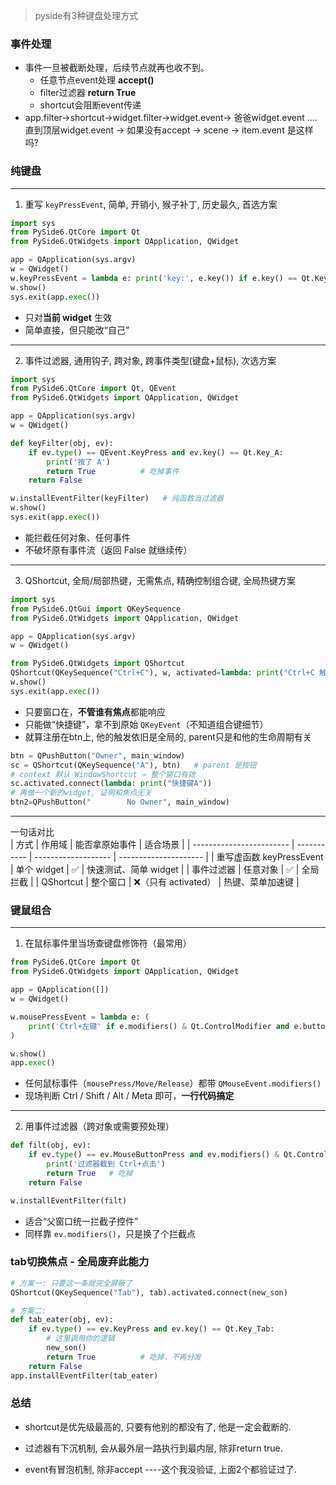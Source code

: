 > pyside有3种键盘处理方式

### 事件处理

* 事件一旦被截断处理，后续节点就再也收不到。
  * 任意节点event处理 **accept()** 
  * filter过滤器 **return True**
  * shortcut会阻断event传递
* app.filter->shortcut->widget.filter->widget.event-> 爸爸widget.event ....直到顶层widget.event -> 如果没有accept -> scene -> item.event  是这样吗?

### 纯键盘

---

1. 重写 `keyPressEvent`, 简单, 开销小, 猴子补丁, 历史最久, 首选方案

```python
import sys
from PySide6.QtCore import Qt
from PySide6.QtWidgets import QApplication, QWidget

app = QApplication(sys.argv)
w = QWidget()
w.keyPressEvent = lambda e: print('key:', e.key()) if e.key() == Qt.Key_B else None
w.show()
sys.exit(app.exec())
```

- 只对**当前 widget** 生效  
- 简单直接，但只能改“自己”

----

2. 事件过滤器, 通用钩子, 跨对象, 跨事件类型(键盘+鼠标), 次选方案

```python
import sys
from PySide6.QtCore import Qt, QEvent
from PySide6.QtWidgets import QApplication, QWidget

app = QApplication(sys.argv)
w = QWidget()

def keyFilter(obj, ev):
    if ev.type() == QEvent.KeyPress and ev.key() == Qt.Key_A:
        print('按了 A')
        return True          # 吃掉事件
    return False

w.installEventFilter(keyFilter)   # 纯函数当过滤器
w.show()
sys.exit(app.exec())
```
- 能拦截任何对象、任何事件  
- 不破坏原有事件流（返回 False 就继续传）

------------------------------------------------
3. QShortcut, 全局/局部热键，无需焦点, 精确控制组合键, 全局热键方案
```python
import sys
from PySide6.QtGui import QKeySequence
from PySide6.QtWidgets import QApplication, QWidget

app = QApplication(sys.argv)
w = QWidget()

from PySide6.QtWidgets import QShortcut
QShortcut(QKeySequence("Ctrl+C"), w, activated=lambda: print("Ctrl+C 触发"))
w.show()
sys.exit(app.exec())
```
- 只要窗口在，**不管谁有焦点**都能响应  
- 只能做“快捷键”，拿不到原始 `QKeyEvent`（不知道组合键细节）
- 就算注册在btn上, 他的触发依旧是全局的, parent只是和他的生命周期有关

```py
btn = QPushButton("Owner", main_window)
sc = QShortcut(QKeySequence("A"), btn)   # parent 是按钮
# context 默认 WindowShortcut → 整个窗口有效
sc.activated.connect(lambda: print("快捷键A"))
# 再做一个新的widget, 证明和焦点无关
btn2=QPushButton("        No Owner", main_window)
```



------------------------------------------------
一句话对比  
| 方式                     | 作用域      | 能否拿原始事件      | 适合场景              |
| ------------------------ | ----------- | ------------------- | --------------------- |
| 重写虚函数 keyPressEvent | 单个 widget | ✅                   | 快速测试、简单 widget |
| 事件过滤器               | 任意对象    | ✅                   | 全局拦截              |
| QShortcut                | 整个窗口    | ❌（只有 activated） | 热键、菜单加速键      |

### 键鼠组合

------------------------------------------------
1. 在鼠标事件里当场查键盘修饰符（最常用）
```python
from PySide6.QtCore import Qt
from PySide6.QtWidgets import QApplication, QWidget

app = QApplication([])
w = QWidget()

w.mousePressEvent = lambda e: (
    print('Ctrl+左键' if e.modifiers() & Qt.ControlModifier and e.button() == Qt.LeftButton else '普通左键')
)

w.show()
app.exec()
```
- 任何鼠标事件（`mousePress/Move/Release`）都带 `QMouseEvent.modifiers()`  
- 现场判断 Ctrl / Shift / Alt / Meta 即可，**一行代码搞定**

------------------------------------------------
2. 用事件过滤器（跨对象或需要预处理）
```python
def filt(obj, ev):
    if ev.type() == ev.MouseButtonPress and ev.modifiers() & Qt.ControlModifier:
        print('过滤器截到 Ctrl+点击')
        return True   # 吃掉
    return False

w.installEventFilter(filt)
```
- 适合“父窗口统一拦截子控件”  
- 同样靠 `ev.modifiers()`，只是换了个拦截点

### tab切换焦点 - 全局废弃此能力

```py
# 方案一: 只要这一条就完全屏蔽了
QShortcut(QKeySequence("Tab"), tab).activated.connect(new_son) 

# 方案二: 
def tab_eater(obj, ev):
    if ev.type() == ev.KeyPress and ev.key() == Qt.Key_Tab:
        # 这里调用你的逻辑
        new_son()
        return True          # 吃掉，不再分发
    return False
app.installEventFilter(tab_eater)
```

### 总结

* shortcut是优先级最高的, 只要有他别的都没有了, 他是一定会截断的.

* 过滤器有下沉机制, 会从最外层一路执行到最内层, 除非return true.

* event有冒泡机制, 除非accept ----这个我没验证, 上面2个都验证过了.

  
